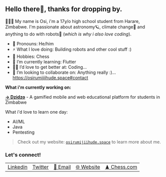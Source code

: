## Hello there👋, thanks for dropping by.
👨🏽‍🚀 My name is Osi, i'm a 17y/o high school student from Harare, Zimbabwe. I'm passionate about astronomy🪐, climate change🐳 and anything to do with robots🤖 (*which is why i also love coding*).



- 🎨 Pronouns: He/him
- ⚡ What I love doing: Building robots and other cool stuff :)
- 💫 Hobbies: Chess
- 🌱 I’m currently learning: Flutter
- 🐱‍🏍 I’d love to get better at: Coding...
- 👯 I’m looking to collaborate on: Anything really :)... https://osirumijiihude.space#contact


**What i'm currently working on:**

[**→ Dzidzo**](https://dzidzo.org/) - A gamified mobile and web educational platform for students in Zimbabwe


What i'd love to learn one day:
- AI/ML
- Java
- Pentesting

> Check out my website: [`osirumijiihude.space`](https://osirumijiihude.space) to learn more about me.

### Let's connect!

<table>
    <tbody>
      <tr>
        <td>
          <a href="https://linkedin.com/in/osirumijiihude/">Linkedin</a>
        </td>
        <td>
          <a href="https://twitter.com/osirumijiihude">Twitter</a>
        </td>
        <td>
          <a href="mailto:oihude@gmail.com">💬 Email</a>
        </td>
        <td>
          <a href="https://osirumijiihude.space">🌐 Website</a>
        </td>
            <td>
          <a href="https://chess.com/angrybird_zw">♟ Chess.com</a>
        </td>
      </tr>
    </tbody>
  </table>

